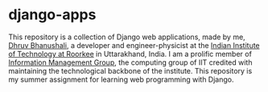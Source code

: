 # django-apps
This repository is a collection of Django web applications, made by me, [Dhruv Bhanushali](http://dhruvkb.github.io), a developer and engineer-physicist at the [Indian Institute of Technology at Roorkee](http://www.iitr.ac.in) in Uttarakhand, India. 
I am a prolific member of [Information Management Group](http://img.channeli.in), the computing group of IIT credited with maintaining the technological backbone of the institute.
This repository is my summer assignment for learning web programming with Django.
